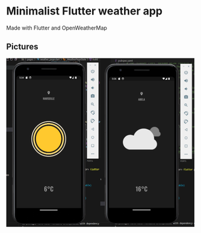 # Minimalist Flutter weather app

Made with Flutter and OpenWeatherMap

## Pictures

<div style="display: flex;">
  <img src="pictures/Capture.PNG" alt="Picture 1" width="250" />
  <img src="pictures/Capture2.PNG" alt="Picture 2" width="250" />
</div>
